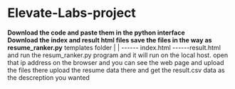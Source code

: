 # Elevate-Labs-project
**Download the code and paste them in the python interface**<br/>
**Download the index and result html files save the files in the way as**
**resume_ranker.py**
templates folder
|
|
------ index.html
------result.html 
and run the resum_ranker.py program and it will run on the local host.
open that ip address on the browser and you can see the web page and upload the files there 
upload the resume data there and get the result.csv data as the descreption you wanted
